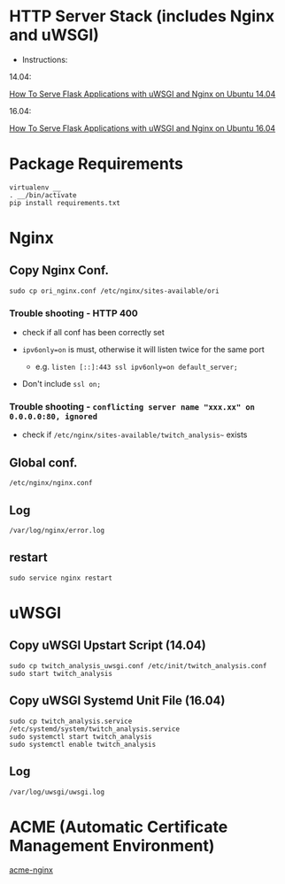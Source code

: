 # HTTP Server Stack (includes Nginx and uWSGI)

* Instructions:

14.04:

[How To Serve Flask Applications with uWSGI and Nginx on Ubuntu 14.04](https://www.digitalocean.com/community/tutorials/how-to-serve-flask-applications-with-uwsgi-and-nginx-on-ubuntu-14-04)

16.04:

[How To Serve Flask Applications with uWSGI and Nginx on Ubuntu 16.04](https://www.digitalocean.com/community/tutorials/how-to-serve-flask-applications-with-uwsgi-and-nginx-on-ubuntu-16-04)

# Package Requirements

```
virtualenv __
. __/bin/activate
pip install requirements.txt
```

# Nginx

## Copy Nginx Conf.

```
sudo cp ori_nginx.conf /etc/nginx/sites-available/ori
```

### Trouble shooting - HTTP 400

* check if all conf has been correctly set

* `ipv6only=on` is must, otherwise it will listen twice for the same port

  * e.g. `listen [::]:443 ssl ipv6only=on default_server;`

* Don't include `ssl on;`

### Trouble shooting - `conflicting server name "xxx.xx" on 0.0.0.0:80, ignored`

* check if `/etc/nginx/sites-available/twitch_analysis~` exists

## Global conf.

```
/etc/nginx/nginx.conf
```

## Log

```
/var/log/nginx/error.log
```

## restart

```
sudo service nginx restart
```

# uWSGI

## Copy uWSGI Upstart Script (14.04)

```
sudo cp twitch_analysis_uwsgi.conf /etc/init/twitch_analysis.conf
sudo start twitch_analysis
```

## Copy uWSGI Systemd Unit File (16.04)

```
sudo cp twitch_analysis.service /etc/systemd/system/twitch_analysis.service
sudo systemctl start twitch_analysis
sudo systemctl enable twitch_analysis
```

## Log

```
/var/log/uwsgi/uwsgi.log
```

# ACME (Automatic Certificate Management Environment)

[acme-nginx](https://github.com/kshcherban/acme-nginx)

